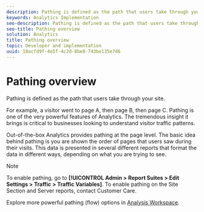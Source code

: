 ```yaml
---
description: Pathing is defined as the path that users take through your site.
keywords: Analytics Implementation
seo-description: Pathing is defined as the path that users take through your site.
seo-title: Pathing overview
solution: Analytics
title: Pathing overview
topic: Developer and implementation
uuid: 18acfd9f-4e5f-4c2d-8be8-743be135e7d6
---
```


# Pathing overview

Pathing is defined as the path that users take through your site.

For example, a visitor went to page A, then page B, then page C. Pathing is one of the very powerful features of Analytics. The tremendous insight it brings is critical to businesses looking to understand visitor traffic patterns.

Out-of-the-box Analytics provides pathing at the page level. The basic idea behind pathing is you are shown the order of pages that users saw during their visits. This data is presented in several different reports that format the data in different ways, depending on what you are trying to see.

>[!NOTE]
>
>To enable pathing, go to **[!UICONTROL Admin > Report Suites > Edit Settings > Traffic > Traffic Variables]**. To enable pathing on the Site Section and Server reports, contact Customer Care.

Explore more powerful pathing (flow) options in [Analysis Workspace](/help/analyze/analysis-workspace/visualizations/c-flow/flow.md).